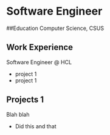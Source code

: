 # Software Engineer

##Education
Computer Science, CSUS

## Work Experience
Software Engineer @ HCL
- project 1
- project 1

## Projects 1
Blah blah
- Did this and that
